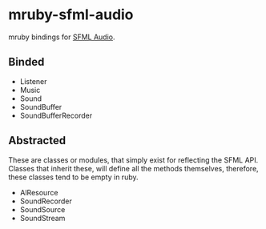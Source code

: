 mruby-sfml-audio
================

mruby bindings for [SFML Audio](https://www.sfml-dev.org/).

## Binded
* Listener
* Music
* Sound
* SoundBuffer
* SoundBufferRecorder

## Abstracted

These are classes or modules, that simply exist for reflecting the SFML API.
Classes that inherit these, will define all the methods themselves, therefore, these classes tend to be empty in ruby.

* AlResource
* SoundRecorder
* SoundSource
* SoundStream
